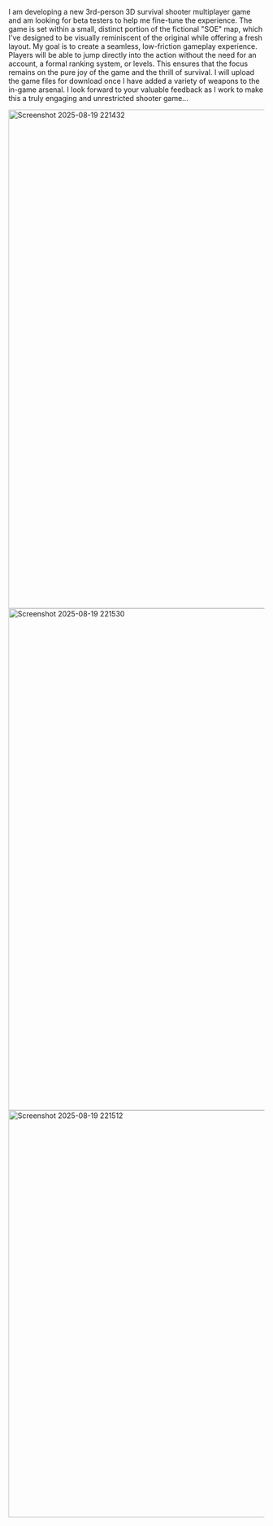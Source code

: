 I am developing a new 3rd-person 3D survival shooter multiplayer game and am looking for beta testers to help me fine-tune the experience. The game is set within a small, distinct portion of the fictional "SOE" map, which I've designed to be visually reminiscent of the original while offering a fresh layout.
My goal is to create a seamless, low-friction gameplay experience. Players will be able to jump directly into the action without the need for an account, a formal ranking system, or levels. This ensures that the focus remains on the pure joy of the game and the thrill of survival.
I will upload the game files for download once I have added a variety of weapons to the in-game arsenal. I look forward to your valuable feedback as I work to make this a truly engaging and unrestricted shooter game...

<img width="1919" height="980" alt="Screenshot 2025-08-19 221432" src="https://github.com/user-attachments/assets/c8ae19d6-e0e3-4468-922b-212df1b3ca5f" />
<img width="1919" height="986" alt="Screenshot 2025-08-19 221530" src="https://github.com/user-attachments/assets/46d664c1-c63d-42e1-8a99-12b32cd2f759" />
<img width="1722" height="800" alt="Screenshot 2025-08-19 221512" src="https://github.com/user-attachments/assets/5925ca5e-6685-4114-8921-bf0d5e3361c2" />
